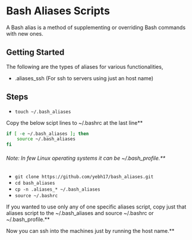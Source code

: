 # Bash Aliases Scripts

A Bash alias is a method of supplementing or overriding Bash commands with new ones.

## Getting Started

The following are the types of aliases for various functionalities,

-	.aliases_ssh (For ssh to servers using just an host name)

## Steps

-   `touch ~/.bash_aliases`

Copy the below scipt lines to ~/.bashrc at the last line**

```bash
if [ -e ~/.bash_aliases ]; then
    source ~/.bash_aliases
fi
```
###### Note: In few Linux operating systems it can be ~/.bash_profile.**

-	`git clone https://github.com/yebh17/bash_aliases.git`
-   `cd bash_aliases`
-	`cp -n .aliases_* ~/.bash_aliases`
-	`source ~/.bashrc`

If you wanted to use only any of one specific aliases script, copy just that aliases script to the ~/.bash_aliases and source ~/.bashrc or ~/.bash_profile.**

Now you can ssh into the machines just by running the host name.**